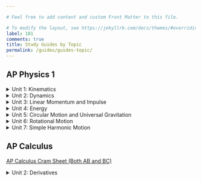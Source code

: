 ```yaml
---

# Feel free to add content and custom Front Matter to this file.

# To modify the layout, see https://jekyllrb.com/docs/themes/#overriding-theme-defaults
label: 101
comments: true
title: Study Guides by Topic
permalink: /guides/guides-topic/
---
```


## AP Physics 1

<details>
    <summary>Unit 1: Kinematics</summary>
    <ul>
        <li> <a style="margin-left: 40px" href="https://docs.google.com/document/d/1SxaZi9ZciaFLxvObeuOoPpHQSiKWJpqyvxUItZzeTAo/edit?usp=sharing" target="_blank">Google Docs Link</a> </li>
        <li> <a style="margin-left: 40px" href="/guides/guides-topic/physicsv1">Study Guide </a> </li>
    </ul>
</details>

<details>
    <summary>Unit 2: Dynamics</summary>
    <ul>
        <li> <a style="margin-left: 40px" href="https://docs.google.com/document/d/1zc97qAuV9PGvPgPL6wBakek998v-XZJ9NApTAfWS9T4/edit?usp=sharing" target="_blank">Google Docs Link</a> </li>
        <li> <a style="margin-left: 40px" href="/guides/guides-topic/physicsv2">Study Guide </a> </li>
    </ul>
</details>

<details>
    <summary>Unit 3: Linear Momentum and Impulse</summary>
    <ul>
        <li> <a style="margin-left: 40px" href="https://docs.google.com/document/d/1N6_M7-1rvZnDJkE1sT_CGY2x5k4gpbXI-3grFRvUWfs/edit?usp=sharing" target="_blank">Google Docs Link</a> </li>
        <li> <a style="margin-left: 40px" href="/guides/guides-topic/physicsv3">Study Guide </a> </li>
    </ul>
</details>

<details>
    <summary>Unit 4: Energy</summary>
    <ul>
        <li> <a style="margin-left: 40px" href="https://docs.google.com/document/d/1jvubSp8w2eJsQIMHR0x1AoBlhDqKJIygx8dFXUTIM94/edit?usp=sharing" target="_blank">Google Docs Link</a> </li>
        <li> <a style="margin-left: 40px" href="/guides/guides-topic/physicsv4">Study Guide </a> </li>
    </ul>
</details>

<details>
    <summary>Unit 5: Circular Motion and Universal Gravitation</summary>
    <ul>
        <li> <a style="margin-left: 40px" href="https://docs.google.com/document/d/1dWAfQQMpuoheCDCm-UbSYOb8NAPPr6R7iz3pXj90Yzk/edit?usp=sharing" target="_blank">Google Docs Link</a> </li>
        <li> <a style="margin-left: 40px" href="/guides/guides-topic/physicsv5">Study Guide </a> </li>
    </ul>
</details>

<details>
    <summary>Unit 6: Rotational Motion</summary>
    <ul>
        <li> <a style="margin-left: 40px" href="https://docs.google.com/document/d/194Z6hDKuavjbTRFzw-wF1zQrXREm4EjnJvIq6iEX1bE/edit?usp=sharing" target="_blank">Google Docs Link</a> </li>
        <li> <a style="margin-left: 40px" href="/guides/guides-topic/physicsv6">Study Guide </a> </li>
    </ul>
</details>

<details>
    <summary>Unit 7: Simple Harmonic Motion</summary>
    <ul>
        <li> <a style="margin-left: 40px" href="https://docs.google.com/document/d/1tYjgsZnRZ_T8lQCBNI1n4goek3ITtPkfUGajQdmV9Xo/edit?usp=sharing" target="_blank">Google Docs Link</a> </li>
        <li> <a style="margin-left: 40px" href="/guides/guides-topic/physicsv7">Study Guide </a> </li>
    </ul>
</details>


## AP Calculus
[AP Calculus Cram Sheet (Both AB and BC)](/guides/guides-topic/calcsheet)
<details>
    <summary>Unit 2: Derivatives</summary>
    <ul>
        <li> <a style="margin-left: 40px" href="https://docs.google.com/document/d/1znQO9I5QetXFcJ43LO3N76cXXBt1oDzJouaLNRbFBRc/edit?usp=sharing" target="_blank">Google Docs Link</a> </li>
        <li> <a style="margin-left: 40px" href="/guides/guides-topic/calcv2">Study Guide </a> </li>
    </ul>
</details>